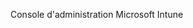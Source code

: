 <Token xmlns:xlink="http://www.w3.org/1999/xlink">Console d'administration Microsoft Intune</Token>

<!--HONumber=May16_HO1-->



